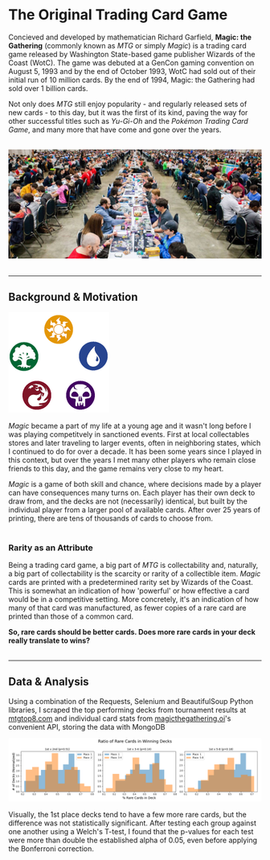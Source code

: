 # **The Original Trading Card Game**

Concieved and developed by mathematician Richard Garfield, **Magic: the Gathering** (commonly known as *MTG* or simply *Magic*) is a trading card game released by Washington State-based game publisher Wizards of the Coast (WotC). The game was debuted at a GenCon gaming convention on August 5, 1993 and by the end of October 1993, WotC had sold out of their initial run of 10 million cards. By the end of 1994, Magic: the Gathering had sold over 1 billion cards.

Not only does *MTG* still enjoy popularity - and regularly released sets of new cards - to this day, but it was the first of its kind, paving the way for other successful titles such as *Yu-Gi-Oh* and the *Pokémon Trading Card Game*, and many more that have come and gone over the years. <br/><br/>

![a large Magic: the Gathering tournament](images/mtgtourny.jpg)
<br/><br/>

---

## **Background & Motivation**

![the MTG 'color pie'](images/MM20161114_Wheel_small.png)

*Magic* became a part of my life at a young age and it wasn't long before I was playing competitvely in sanctioned events. First at local collectables stores and later traveling to larger events, often in neighboring states, which I continued to do for over a decade. It has been some years since I played in this context, but over the years I met many other players who remain close friends to this day, and the game remains very close to my heart.

*Magic* is a game of both skill and chance, where decisions made by a player can have consequences many turns on. Each player has their own deck to draw from, and the decks are not (necessarily) identical, but built by the individual player from a larger pool of available cards. After over 25 years of printing, there are tens of thousands of cards to choose from.
<br/><br/>

### **Rarity as an Attribute**

Being a trading card game, a big part of *MTG* is collectability and, naturally, a big part of collectability is the scarcity or rarity of a collectible item. *Magic* cards are printed with a predetermined rarity set by Wizards of the Coast. This is somewhat an indication of how 'powerful' or how effective a card would be in a competitive setting. More concretely, it's an indication of how many of that card was manufactured, as fewer copies of a rare card are printed than those of a common card.

**So, rare cards should be better cards. Does more rare cards in your deck really translate to wins?**
<br/><br/>

---

## **Data & Analysis**

Using a combination of the Requests, Selenium and BeautifulSoup Python libraries, I scraped the top performing decks from tournament results at [mtgtop8.com](https://www.mtgtop8.com) and individual card stats from [magicthegathering.oi](https://magicthegathering.io)'s convenient API, storing the data with MongoDB

![Ratio of Rare Cards in Winning Decks](images/1st_vs_all.png)

Visually, the 1st place decks tend to have a few more rare cards, but the difference was not statistically significant. After testing each group against one another using a Welch's T-test, I found that the p-values for each test were more than double the established alpha of 0.05, even before applying the Bonferroni correction.